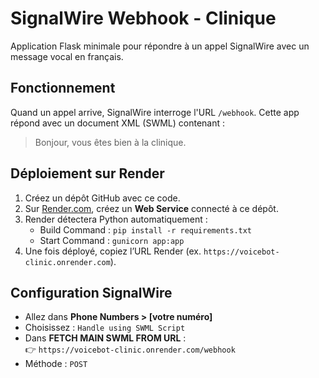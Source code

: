 # SignalWire Webhook - Clinique

Application Flask minimale pour répondre à un appel SignalWire avec un message vocal en français.

## Fonctionnement

Quand un appel arrive, SignalWire interroge l'URL `/webhook`. Cette app répond avec un document XML (SWML) contenant :

> Bonjour, vous êtes bien à la clinique.

## Déploiement sur Render

1. Créez un dépôt GitHub avec ce code.
2. Sur [Render.com](https://render.com), créez un **Web Service** connecté à ce dépôt.
3. Render détectera Python automatiquement :
   - Build Command : `pip install -r requirements.txt`
   - Start Command : `gunicorn app:app`
4. Une fois déployé, copiez l’URL Render (ex. `https://voicebot-clinic.onrender.com`).

## Configuration SignalWire

- Allez dans **Phone Numbers > [votre numéro]**
- Choisissez : `Handle using SWML Script`
- Dans **FETCH MAIN SWML FROM URL** :  
  👉 `https://voicebot-clinic.onrender.com/webhook`
- Méthode : `POST`

